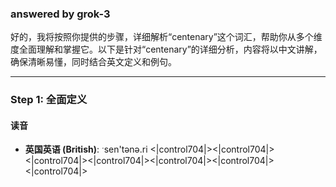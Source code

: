### answered by grok-3
好的，我将按照你提供的步骤，详细解析“centenary”这个词汇，帮助你从多个维度全面理解和掌握它。以下是针对“centenary”的详细分析，内容将以中文讲解，确保清晰易懂，同时结合英文定义和例句。

---

### **Step 1: 全面定义**

#### **读音**
- **英国英语 (British)**: ˑsen'tənə.ri
<|control704|><|control704|><|control704|><|control704|><|control704|><|control704|><|control704|>
